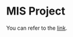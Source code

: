 # MIS Project 

You can refer to the  [link](https://github.com/Ivan1191/eLINE/blob/main/pdf/project.pdf).
